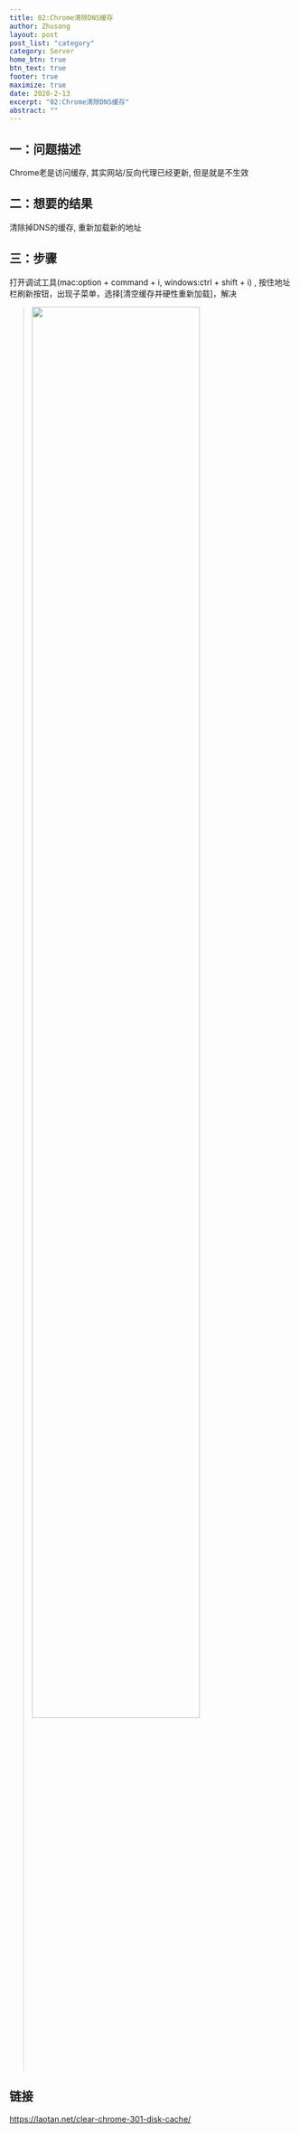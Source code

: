 ```yaml
---
title: 02:Chrome清除DNS缓存
author: Zhusong
layout: post
post_list: "category"
category: Server
home_btn: true
btn_text: true
footer: true
maximize: true
date: 2020-2-13
excerpt: "02:Chrome清除DNS缓存"
abstract: ""
---
```



## 一：问题描述

Chrome老是访问缓存, 其实网站/反向代理已经更新, 但是就是不生效

## 二：想要的结果

清除掉DNS的缓存, 重新加载新的地址

## 三：步骤
打开调试工具(mac:option + command + i, windows:ctrl + shift + i) , 按住地址栏刷新按钮，出现子菜单，选择[清空缓存并硬性重新加载]，解决
> <img src="{{site.assets_path}}/img/server/img-chrome-clean-dns.png" width="80%">

## 链接
https://laotan.net/clear-chrome-301-disk-cache/